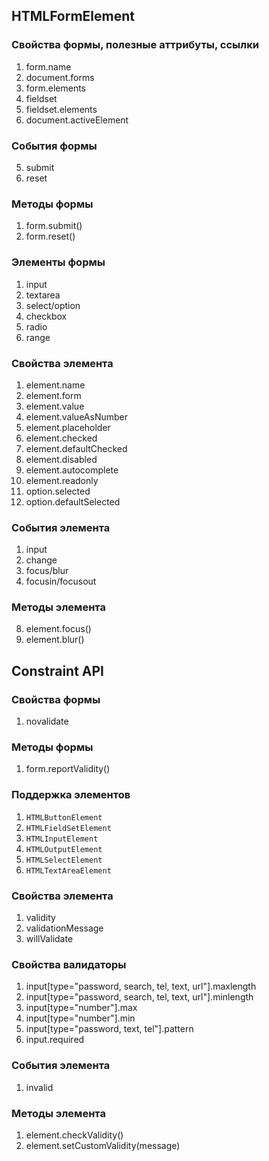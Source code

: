 ## HTMLFormElement
### Свойства формы, полезные аттрибуты, ссылки

1. form.name
2. document.forms
3. form.elements
6. fieldset
8. fieldset.elements
7. document.activeElement

### События формы
5. submit
6. reset

### Методы формы

1. form.submit()
2. form.reset()

### Элементы формы
1. input
2. textarea
3. select/option
4. checkbox
5. radio
6. range

### Свойства элемента

1. element.name
2. element.form
3. element.value
4. element.valueAsNumber
5. element.placeholder
6. element.checked
7. element.defaultChecked
8. element.disabled
9. element.autocomplete
10. element.readonly
11. option.selected
12. option.defaultSelected

### События элемента

1. input
2. change
3. focus/blur
4. focusin/focusout

### Методы элемента

8. element.focus()
9. element.blur()

## Constraint API

### Свойства формы

1. novalidate

### Методы формы

1. form.reportValidity()

### Поддержка элементов

1. `HTMLButtonElement`
2. `HTMLFieldSetElement`
3. `HTMLInputElement`
4. `HTMLOutputElement`
5. `HTMLSelectElement`
6. `HTMLTextAreaElement`

### Свойства элемента

1. validity
2. validationMessage
3. willValidate

### Свойства валидаторы

1. input[type="password, search, tel, text, url"].maxlength
2. input[type="password, search, tel, text, url"].minlength
3. input[type="number"].max
4. input[type="number"].min
5. input[type="password, text, tel"].pattern
6. input.required

### События элемента

1. invalid

### Методы элемента

1. element.checkValidity()
2. element.setCustomValidity(message)

